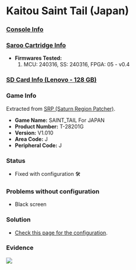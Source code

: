 # Kaitou Saint Tail (Japan)

### [Console Info](../../../../../Info/Consoles/VA13/README.md)

### [Saroo Cartridge Info](../../../../../Info/Cartridges/RetroGameParadiseStore/1.32F/README.md)

- <b>Firmwares Tested:</b>
  1. MCU: 240316, SS: 240316, FPGA: 05 - v0.4

### [SD Card Info (Lenovo - 128 GB)](../../../../../Info/SdCards/Lenovo/128GB/fat32/README.md)

### Game Info

Extracted from [SRP (Saturn Region Patcher)](https://segaxtreme.net/resources/saturn-region-patcher.81/download).

- <b>Game Name:</b> SAINT_TAIL For JAPAN
- <b>Product Number:</b> T-28201G
- <b>Version:</b> V1.010
- <b>Area Code:</b> J
- <b>Peripheral Code:</b> J

### Status

- Fixed with configuration :hammer_and_wrench:

### Problems without configuration

- Black screen

### Solution

- [Check this page for the configuration](https://github.com/williamdsw/saroo-configuration-list/blob/master/Regions/Retails/Japan/T-28201G/README.md).

### Evidence

[![](https://img.youtube.com/vi/ScU_6YyNzKU/0.jpg)](https://www.youtube.com/watch?v=ScU_6YyNzKU)
